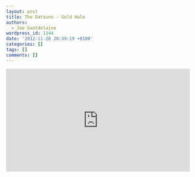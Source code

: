 ```yaml
---
layout: post
title: The Datsuns - Gold Halo
authors:
  - Joe Gantdelaine
wordpress_id: 1144
date: '2012-11-28 20:39:19 +0100'
categories: []
tags: []
comments: []
---
```

<iframe width="500" height="281" src="http://www.youtube.com/embed/NVNLi91hDDw" frameborder="0" allowfullscreen></iframe>
